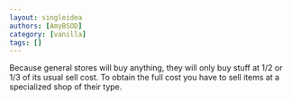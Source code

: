```yaml
---
layout: singleidea
authors: [AmyBSOD]
category: [vanilla]
tags: []
---
```

Because general stores will buy anything, they will only buy stuff at 1/2 or 1/3 of its usual sell cost. To obtain the full cost you have to sell items at a specialized shop of their type.
